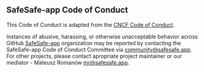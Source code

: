 ## SafeSafe-app Code of Conduct

This Code of Conduct is adapted from the [CNCF Code of Conduct](https://github.com/cncf/foundation/blob/master/code-of-conduct.md).

Instances of abusive, harassing, or otherwise unacceptable behavior across GitHub [SafeSafe-app](https://github.com/SafeSafe-app) organization may be reported by contacting the SafeSafe-app Code of Conduct Committee via community@safesafe.app. For other projects, please contact apropriate project maintainer or our mediator - Mateusz Romanów mr@safesafe.app.

